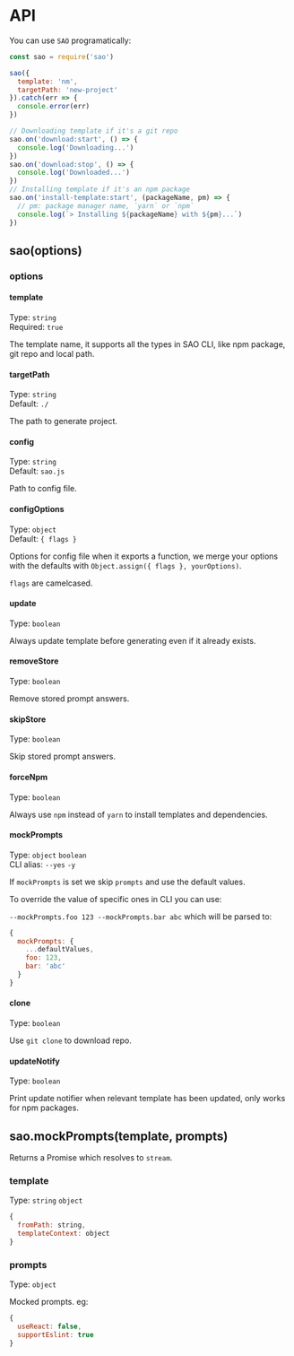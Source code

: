 # API

You can use `SAO` programatically:

```js
const sao = require('sao')

sao({
  template: 'nm',
  targetPath: 'new-project'
}).catch(err => {
  console.error(err)
})

// Downloading template if it's a git repo
sao.on('download:start', () => {
  console.log('Downloading...')
})
sao.on('download:stop', () => {
  console.log('Downloaded...')
})
// Installing template if it's an npm package
sao.on('install-template:start', (packageName, pm) => {
  // pm: package manager name, `yarn` or `npm`
  console.log(`> Installing ${packageName} with ${pm}...`)
})
```

## sao(options)

### options

#### template

Type: `string`<br>
Required: `true`

The template name, it supports all the types in SAO CLI, like npm package, git repo and local path.

#### targetPath

Type: `string`<br>
Default: `./`

The path to generate project.

#### config

Type: `string`<br>
Default: `sao.js`

Path to config file.

#### configOptions

Type: `object`<br>
Default: `{ flags }`

Options for config file when it exports a function, we merge your options with the defaults with `Object.assign({ flags }, yourOptions)`.

`flags` are camelcased.

#### update

Type: `boolean`

Always update template before generating even if it already exists.

#### removeStore

Type: `boolean`

Remove stored prompt answers.

#### skipStore

Type: `boolean`

Skip stored prompt answers.

#### forceNpm

Type: `boolean`

Always use `npm` instead of `yarn` to install templates and dependencies.

#### mockPrompts

Type: `object` `boolean`<br>
CLI alias: `--yes` `-y`

If `mockPrompts` is set we skip `prompts` and use the default values.

To override the value of specific ones in CLI you can use:

`--mockPrompts.foo 123 --mockPrompts.bar abc` which will be parsed to:

```js
{
  mockPrompts: { 
    ...defaultValues,
    foo: 123, 
    bar: 'abc'
  }
}
```

#### clone

Type: `boolean`

Use `git clone` to download repo.

#### updateNotify

Type: `boolean`

Print update notifier when relevant template has been updated, only works for npm packages.

## sao.mockPrompts(template, prompts)

Returns a Promise which resolves to `stream`.

### template

Type: `string` `object`

```js
{
  fromPath: string,
  templateContext: object
}
```

### prompts

Type: `object`

Mocked prompts. eg:

```js
{
  useReact: false,
  supportEslint: true
}
```
